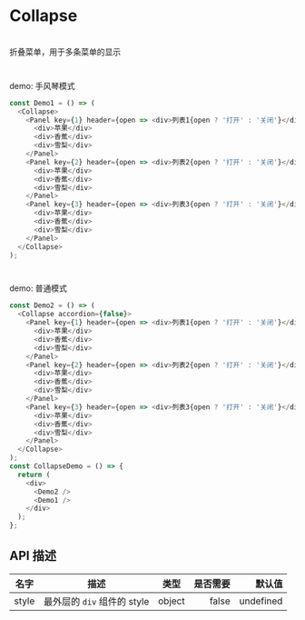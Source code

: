 # Collapse
<br/>  折叠菜单，用于多条菜单的显示<br/> 

### <br/>  demo: 手风琴模式<br/> 
```js
const Demo1 = () => (
  <Collapse>
    <Panel key={1} header={open => <div>列表1{open ? '打开' : '关闭'}</div>}>
      <div>苹果</div>
      <div>香蕉</div>
      <div>雪梨</div>
    </Panel>
    <Panel key={2} header={open => <div>列表2{open ? '打开' : '关闭'}</div>}>
      <div>苹果</div>
      <div>香蕉</div>
      <div>雪梨</div>
    </Panel>
    <Panel key={3} header={open => <div>列表3{open ? '打开' : '关闭'}</div>}>
      <div>苹果</div>
      <div>香蕉</div>
      <div>雪梨</div>
    </Panel>
  </Collapse>
);

```


### <br/>  demo: 普通模式<br/> 
```js
const Demo2 = () => (
  <Collapse accordion={false}>
    <Panel key={1} header={open => <div>列表1{open ? '打开' : '关闭'}</div>}>
      <div>苹果</div>
      <div>香蕉</div>
      <div>雪梨</div>
    </Panel>
    <Panel key={2} header={open => <div>列表2{open ? '打开' : '关闭'}</div>}>
      <div>苹果</div>
      <div>香蕉</div>
      <div>雪梨</div>
    </Panel>
    <Panel key={3} header={open => <div>列表3{open ? '打开' : '关闭'}</div>}>
      <div>苹果</div>
      <div>香蕉</div>
      <div>雪梨</div>
    </Panel>
  </Collapse>
);
const CollapseDemo = () => {
  return (
    <div>
      <Demo2 />
      <Demo1 />
    </div>
  );
};

```


## API 描述
|名字| 描述|类型|是否需要|默认值|
| ------------- |:-------------:|:-----:| -----:|-----:|
|style| 最外层的 `div` 组件的 style|object|false|undefined|
    